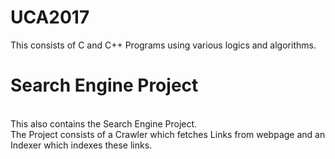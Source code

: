 # UCA2017
This consists of C and C++ Programs using various logics and algorithms.
# Search Engine Project
<br>This also contains the Search Engine Project.
<br>The Project consists of a Crawler which fetches Links from webpage and an Indexer which indexes these links.
